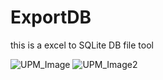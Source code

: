 # ExportDB
this is a excel to SQLite  DB  file tool


![UPM_Image](https://github.com/aaa719717747/ExportDB/edit/master/Images/show.png?raw=true) ![UPM_Image2](https://github.com/aaa719717747/ExportDB/edit/master/Images/show.png?raw=true)
